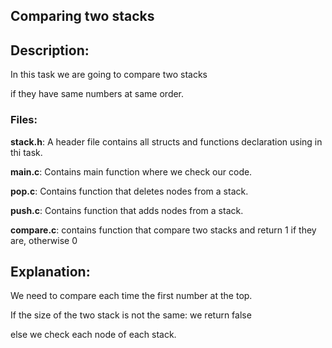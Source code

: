 ## Comparing two stacks

<h2>Description:</h2>

In this task we are going to compare two stacks

if they have same numbers at same order.

   <h3>Files:</h3>

**stack.h**: A header file contains all structs and functions declaration
using in thi task.

**main.c**: Contains main function where we check our code.

**pop.c**: Contains function that deletes nodes from a stack.

**push.c**: Contains function that adds nodes from a stack.

**compare.c**: contains function that compare two stacks and return 1 if they are, otherwise 0

<h2>Explanation:</h2>

We need to compare each time the first number at the top.

If the size of the two stack is not the same: we return false

else we check each node of each stack.
